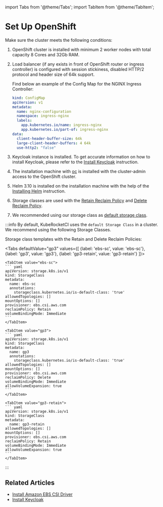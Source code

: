 import Tabs from '@theme/Tabs';
import TabItem from '@theme/TabItem';

# Set Up OpenShift

Make sure the cluster meets the following conditions:

1. OpenShift cluster is installed with minimum 2 worker nodes with total capacity 8 Cores and 32Gb RAM.

2. Load balancer (if any exists in front of OpenShift router or ingress controller) is configured with session stickiness, disabled HTTP/2 protocol and header size of 64k support.

    Find below an example of the Config Map for the NGINX Ingress Controller:

    ``` yaml
    kind: ConfigMap
    apiVersion: v1
    metadata:
      name: nginx-configuration
      namespace: ingress-nginx
      labels:
        app.kubernetes.io/name: ingress-nginx
        app.kubernetes.io/part-of: ingress-nginx
    data:
      client-header-buffer-size: 64k
      large-client-header-buffers: 4 64k
      use-http2: "false"
    ```

3. Keycloak instance is installed. To get accurate information on how to install Keycloak, please refer to the [Install Keycloak](auth/keycloak.md) instruction.

4. The installation machine with [oc](https://docs.openshift.com/container-platform/4.10/cli_reference/openshift_cli/getting-started-cli.html) is installed with the cluster-admin access to the OpenShift cluster.

5. Helm 3.10 is installed on the installation machine with the help of the [Installing Helm](https://v3.helm.sh/docs/intro/install/) instruction.

6. Storage classes are used with the [Retain Reclaim Policy](https://kubernetes.io/docs/concepts/storage/persistent-volumes/#retain)
and [Delete Reclaim Policy](https://kubernetes.io/docs/concepts/storage/persistent-volumes/#delete).

7. We recommended using our storage class as [default storage class](https://kubernetes.io/docs/tasks/administer-cluster/change-default-storage-class/#changing-the-default-storageclass).<br/>

:::info
  By default, KubeRocketCI uses the `default Storage Class` in a cluster. We recommend using the following Storage Classes.

  Storage class templates with the Retain and Delete Reclaim Policies:

  <Tabs
    defaultValue="gp3"
    values={[
      {label: 'ebs-sc', value: 'ebs-sc'},
      {label: 'gp3', value: 'gp3'},
      {label: 'gp3-retain', value: 'gp3-retain'}
    ]}>

    <TabItem value="ebs-sc">
    ``` yaml
    apiVersion: storage.k8s.io/v1
    kind: StorageClass
    metadata:
      name: ebs-sc
      annotations:
        storageclass.kubernetes.io/is-default-class: 'true'
    allowedTopologies: []
    mountOptions: []
    provisioner: ebs.csi.aws.com
    reclaimPolicy: Retain
    volumeBindingMode: Immediate
    ```
    </TabItem>

    <TabItem value="gp3">
    ``` yaml
    apiVersion: storage.k8s.io/v1
    kind: StorageClass
    metadata:
      name: gp3
      annotations:
        storageclass.kubernetes.io/is-default-class: 'true'
    allowedTopologies: []
    mountOptions: []
    provisioner: ebs.csi.aws.com
    reclaimPolicy: Delete
    volumeBindingMode: Immediate
    allowVolumeExpansion: true
    ```
    </TabItem>

    <TabItem value="gp3-retain">
    ``` yaml
    apiVersion: storage.k8s.io/v1
    kind: StorageClass
    metadata:
      name: gp3-retain
    allowedTopologies: []
    mountOptions: []
    provisioner: ebs.csi.aws.com
    reclaimPolicy: Retain
    volumeBindingMode: Immediate
    allowVolumeExpansion: true
    ```
    </TabItem>
  </Tabs>
:::

## Related Articles

* [Install Amazon EBS CSI Driver](infrastructure-providers/aws/ebs-csi-driver.md)
* [Install Keycloak](auth/keycloak.md)
